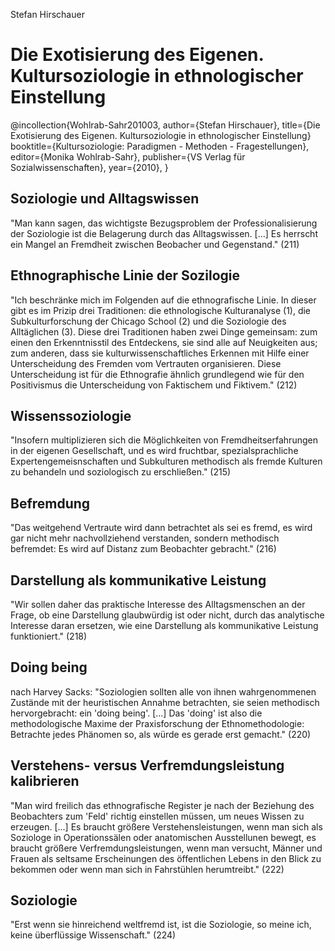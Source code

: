 Stefan Hirschauer

# Die Exotisierung des Eigenen. Kultursoziologie in ethnologischer Einstellung

@incollection{Wohlrab-Sahr201003, 
 author={Stefan Hirschauer},
 title={Die Exotisierung des Eigenen. Kultursoziologie in ethnologischer Einstellung}
 booktitle={Kultursoziologie: Paradigmen - Methoden - Fragestellungen},
 editor={Monika Wohlrab-Sahr},
 publisher={VS Verlag für Sozialwissenschaften},
 year={2010},
}

## Soziologie und Alltagswissen
"Man kann sagen, das wichtigste Bezugsproblem der Professionalisierung der Soziologie ist die Belagerung durch das Alltagswissen. [...] Es herrscht ein Mangel an Fremdheit zwischen Beobacher und Gegenstand." (211)

## Ethnographische Linie der Sozilogie
"Ich beschränke mich im Folgenden auf die ethnografische Linie. In dieser gibt es im Prizip drei Traditionen: die ethnologische Kulturanalyse (1), die Subkulturforschung der Chicago School (2) und die Soziologie des Alltäglichen (3). Diese drei Traditionen haben zwei Dinge gemeinsam: zum einen den Erkenntnisstil des Entdeckens, sie sind alle auf Neuigkeiten aus; zum anderen, dass sie kulturwissenschaftliches Erkennen mit Hilfe einer Unterscheidung des Fremden vom Vertrauten organisieren. Diese Unterscheidung ist für die Ethnografie ähnlich grundlegend wie für den Positivismus die Unterscheidung von Faktischem und Fiktivem." (212)

## Wissenssoziologie
"Insofern multiplizieren sich die Möglichkeiten von Fremdheitserfahrungen in der eigenen Gesellschaft, und es wird fruchtbar, spezialsprachliche Expertengemeisnschaften und Subkulturen methodisch als fremde Kulturen zu behandeln und soziologisch zu erschließen." (215)

## Befremdung
"Das weitgehend Vertraute wird dann betrachtet als sei es fremd, es wird gar nicht mehr nachvollziehend verstanden, sondern methodisch befremdet: Es wird auf Distanz zum Beobachter gebracht." (216)

## Darstellung als kommunikative Leistung
"Wir sollen daher das praktische Interesse des Alltagsmenschen an der Frage, ob eine Darstellung glaubwürdig ist oder nicht, durch das analytische Interesse daran ersetzen, wie eine Darstellung als kommunikative Leistung funktioniert." (218)

## Doing being
nach Harvey Sacks: "Soziologien sollten alle von ihnen wahrgenommenen Zustände mit der heuristischen Annahme betrachten, sie seien methodisch hervorgebracht: ein 'doing being'. [...] Das 'doing' ist also die methodologische Maxime der Praxisforschung der Ethnomethodologie: Betrachte jedes Phänomen so, als würde es gerade erst gemacht." (220)

## Verstehens- versus Verfremdungsleistung kalibrieren
"Man wird freilich das ethnografische Register je nach der Beziehung des Beobachters zum 'Feld' richtig einstellen müssen, um neues Wissen zu erzeugen. [...] Es braucht größere Verstehensleistungen, wenn man sich als Soziologe in Operationssälen oder anatomischen Ausstellunen bewegt, es braucht größere Verfremdungsleistungen, wenn man versucht, Männer und Frauen als seltsame Erscheinungen des öffentlichen Lebens in den Blick zu bekommen oder wenn man sich in Fahrstühlen herumtreibt." (222)

## Soziologie
"Erst wenn sie hinreichend weltfremd ist, ist die Soziologie, so meine ich, keine überflüssige Wissenschaft." (224)
